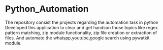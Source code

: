 # Python_Automation
The repository consist the projects regarding the automation task in python
Developed this application to clear and get handson those topics like regex pattern matching,
zip module functionality, zip file creation or extraction of files.
And automate the whatspp,youtube,google search using pywatkit module.

